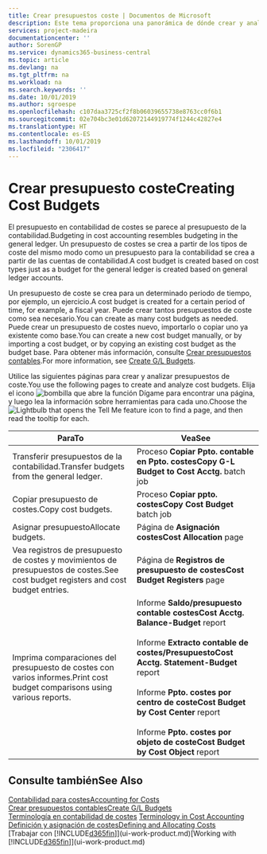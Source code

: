 ```yaml
---
title: Crear presupuestos coste | Documentos de Microsoft
description: Este tema proporciona una panorámica de dónde crear y analizar presupuestos de costes.
services: project-madeira
documentationcenter: ''
author: SorenGP
ms.service: dynamics365-business-central
ms.topic: article
ms.devlang: na
ms.tgt_pltfrm: na
ms.workload: na
ms.search.keywords: ''
ms.date: 10/01/2019
ms.author: sgroespe
ms.openlocfilehash: c107daa3725cf2f8b06039655738e8763cc0f6b1
ms.sourcegitcommit: 02e704bc3e01d62072144919774f1244c42827e4
ms.translationtype: HT
ms.contentlocale: es-ES
ms.lasthandoff: 10/01/2019
ms.locfileid: "2306417"
---
```

# <a name="creating-cost-budgets"></a><span data-ttu-id="3464b-103">Crear presupuesto coste</span><span class="sxs-lookup"><span data-stu-id="3464b-103">Creating Cost Budgets</span></span>
<span data-ttu-id="3464b-104">El presupuesto en contabilidad de costes se parece al presupuesto de la contabilidad.</span><span class="sxs-lookup"><span data-stu-id="3464b-104">Budgeting in cost accounting resembles budgeting in the general ledger.</span></span> <span data-ttu-id="3464b-105">Un presupuesto de costes se crea a partir de los tipos de coste del mismo modo como un presupuesto para la contabilidad se crea a partir de las cuentas de contabilidad.</span><span class="sxs-lookup"><span data-stu-id="3464b-105">A cost budget is created based on cost types just as a budget for the general ledger is created based on general ledger accounts.</span></span>  

<span data-ttu-id="3464b-106">Un presupuesto de coste se crea para un determinado periodo de tiempo, por ejemplo, un ejercicio.</span><span class="sxs-lookup"><span data-stu-id="3464b-106">A cost budget is created for a certain period of time, for example, a fiscal year.</span></span> <span data-ttu-id="3464b-107">Puede crear tantos presupuestos de coste como sea necesario.</span><span class="sxs-lookup"><span data-stu-id="3464b-107">You can create as many cost budgets as needed.</span></span> <span data-ttu-id="3464b-108">Puede crear un presupuesto de costes nuevo, importarlo o copiar uno ya existente como base.</span><span class="sxs-lookup"><span data-stu-id="3464b-108">You can create a new cost budget manually, or by importing a cost budget, or by copying an existing cost budget as the budget base.</span></span> <span data-ttu-id="3464b-109">Para obtener más información, consulte [Crear presupuestos contables](finance-how-create-budgets.md).</span><span class="sxs-lookup"><span data-stu-id="3464b-109">For more information, see [Create G/L Budgets](finance-how-create-budgets.md).</span></span>

<span data-ttu-id="3464b-110">Utilice las siguientes páginas para crear y analizar presupuestos de coste.</span><span class="sxs-lookup"><span data-stu-id="3464b-110">You use the following pages to create and analyze cost budgets.</span></span> <span data-ttu-id="3464b-111">Elija el icono ![bombilla que abre la función Dígame](media/ui-search/search_small.png "Dígame que desea hacer") para encontrar una página, y luego lea la información sobre herramientas para cada uno.</span><span class="sxs-lookup"><span data-stu-id="3464b-111">Choose the ![Lightbulb that opens the Tell Me feature](media/ui-search/search_small.png "Tell me what you want to do") icon to find a page, and then read the tooltip for each.</span></span>

|<span data-ttu-id="3464b-112">Para</span><span class="sxs-lookup"><span data-stu-id="3464b-112">To</span></span>|<span data-ttu-id="3464b-113">Vea</span><span class="sxs-lookup"><span data-stu-id="3464b-113">See</span></span>|  
|--------|---------|  
|<span data-ttu-id="3464b-114">Transferir presupuestos de la contabilidad.</span><span class="sxs-lookup"><span data-stu-id="3464b-114">Transfer budgets from the general ledger.</span></span>|<span data-ttu-id="3464b-115">Proceso **Copiar Ppto. contable en Ppto. costes**</span><span class="sxs-lookup"><span data-stu-id="3464b-115">**Copy G-L Budget to Cost Acctg.** batch job</span></span>|  
|<span data-ttu-id="3464b-116">Copiar presupuesto de costes.</span><span class="sxs-lookup"><span data-stu-id="3464b-116">Copy cost budgets.</span></span>|<span data-ttu-id="3464b-117">Proceso **Copiar ppto. costes**</span><span class="sxs-lookup"><span data-stu-id="3464b-117">**Copy Cost Budget** batch job</span></span>|  
|<span data-ttu-id="3464b-118">Asignar presupuesto</span><span class="sxs-lookup"><span data-stu-id="3464b-118">Allocate budgets.</span></span>|<span data-ttu-id="3464b-119">Página de **Asignación costes**</span><span class="sxs-lookup"><span data-stu-id="3464b-119">**Cost Allocation** page</span></span>|  
|<span data-ttu-id="3464b-120">Vea registros de presupuesto de costes y movimientos de presupuestos de costes.</span><span class="sxs-lookup"><span data-stu-id="3464b-120">See cost budget registers and cost budget entries.</span></span>|<span data-ttu-id="3464b-121">Página de **Registros de presupuesto de costes**</span><span class="sxs-lookup"><span data-stu-id="3464b-121">**Cost Budget Registers** page</span></span>|  
|<span data-ttu-id="3464b-122">Imprima comparaciones del presupuesto de costes con varios informes.</span><span class="sxs-lookup"><span data-stu-id="3464b-122">Print cost budget comparisons using various reports.</span></span>|<span data-ttu-id="3464b-123">Informe **Saldo/presupuesto contable costes**</span><span class="sxs-lookup"><span data-stu-id="3464b-123">**Cost Acctg. Balance-Budget** report</span></span><br /><br /> <span data-ttu-id="3464b-124">Informe **Extracto contable de costes/Presupuesto**</span><span class="sxs-lookup"><span data-stu-id="3464b-124">**Cost Acctg. Statement-Budget** report</span></span><br /><br /> <span data-ttu-id="3464b-125">Informe **Ppto. costes por centro de coste**</span><span class="sxs-lookup"><span data-stu-id="3464b-125">**Cost Budget by Cost Center** report</span></span><br /><br /> <span data-ttu-id="3464b-126">Informe **Ppto. costes por objeto de coste**</span><span class="sxs-lookup"><span data-stu-id="3464b-126">**Cost Budget by Cost Object** report</span></span>|  

## <a name="see-also"></a><span data-ttu-id="3464b-127">Consulte también</span><span class="sxs-lookup"><span data-stu-id="3464b-127">See Also</span></span>  
[<span data-ttu-id="3464b-128">Contabilidad para costes</span><span class="sxs-lookup"><span data-stu-id="3464b-128">Accounting for Costs</span></span>](finance-manage-cost-accounting.md)  
[<span data-ttu-id="3464b-129">Crear presupuestos contables</span><span class="sxs-lookup"><span data-stu-id="3464b-129">Create G/L Budgets</span></span>](finance-how-create-budgets.md)  
<span data-ttu-id="3464b-130">[Terminología en contabilidad de costes](finance-terminology-in-cost-accounting.md) </span><span class="sxs-lookup"><span data-stu-id="3464b-130">[Terminology in Cost Accounting](finance-terminology-in-cost-accounting.md) </span></span>  
[<span data-ttu-id="3464b-131">Definición y asignación de costes</span><span class="sxs-lookup"><span data-stu-id="3464b-131">Defining and Allocating Costs</span></span>](finance-define-and-allocate-costs.md)  
<span data-ttu-id="3464b-132">[Trabajar con [!INCLUDE[d365fin](includes/d365fin_md.md)]](ui-work-product.md)</span><span class="sxs-lookup"><span data-stu-id="3464b-132">[Working with [!INCLUDE[d365fin](includes/d365fin_md.md)]](ui-work-product.md)</span></span>
